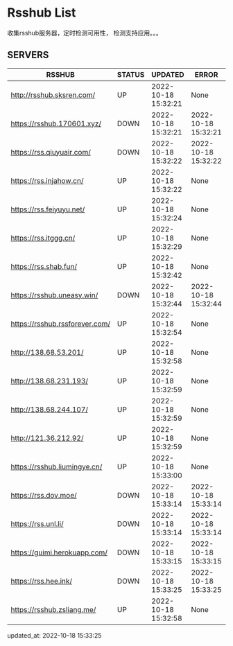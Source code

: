 # Rsshub List

收集rsshub服务器，定时检测可用性， 检测支持应用。。。


## SERVERS

|  RSSHUB   | STATUS  | UPDATED  | ERROR  | TWITTER |  
|  ----  | ----  | ----  | ----  | ---- |  
| http://rsshub.sksren.com/ | UP | 2022-10-18 15:32:21 | None |OK|  
| https://rsshub.170601.xyz/ | DOWN | 2022-10-18 15:32:21 | 2022-10-18 15:32:21 |  
| https://rss.qiuyuair.com/ | DOWN | 2022-10-18 15:32:22 | 2022-10-18 15:32:22 |  
| https://rss.injahow.cn/ | UP | 2022-10-18 15:32:22 | None ||  
| https://rss.feiyuyu.net/ | UP | 2022-10-18 15:32:24 | None ||  
| https://rss.itggg.cn/ | UP | 2022-10-18 15:32:29 | None ||  
| https://rss.shab.fun/ | UP | 2022-10-18 15:32:42 | None |OK|  
| https://rsshub.uneasy.win/ | DOWN | 2022-10-18 15:32:44 | 2022-10-18 15:32:44 |  
| https://rsshub.rssforever.com/ | UP | 2022-10-18 15:32:54 | None |OK|  
| http://138.68.53.201/ | UP | 2022-10-18 15:32:58 | None ||  
| http://138.68.231.193/ | UP | 2022-10-18 15:32:59 | None ||  
| http://138.68.244.107/ | UP | 2022-10-18 15:32:59 | None ||  
| http://121.36.212.92/ | UP | 2022-10-18 15:32:59 | None ||  
| https://rsshub.liumingye.cn/ | UP | 2022-10-18 15:33:00 | None ||  
| https://rss.dov.moe/ | DOWN | 2022-10-18 15:33:14 | 2022-10-18 15:33:14 |  
| https://rss.unl.li/ | DOWN | 2022-10-18 15:33:14 | 2022-10-18 15:33:14 |  
| https://guimi.herokuapp.com/ | DOWN | 2022-10-18 15:33:15 | 2022-10-18 15:33:15 |  
| https://rss.hee.ink/ | DOWN | 2022-10-18 15:33:25 | 2022-10-18 15:33:25 |  
| https://rsshub.zsliang.me/ | UP | 2022-10-18 15:32:58 | None |OK|  
  

updated_at: 2022-10-18 15:33:25  
